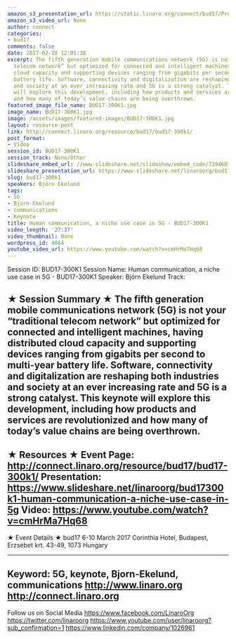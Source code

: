 ```yaml
---
amazon_s3_presentation_url: https://static.linaro.org/connect/bud17/Presentations/BUD17-300K1%20-Human%20Communication%2C%20a%20niche%20use%20case%20in%205G.pdf
amazon_s3_video_url: None
author: connect
categories:
- bud17
comments: false
date: 2017-02-28 12:05:38
excerpt: The fifth generation mobile communications network (5G) is not your “traditional
  telecom network” but optimized for connected and intelligent machines, having distributed
  cloud capacity and supporting devices ranging from gigabits per second to multi-year
  battery life. Software, connectivity and digitalization are reshaping both industries
  and society at an ever increasing rate and 5G is a strong catalyst. This keynote
  will explore this development, including how products and services are revolutionized
  and how many of today’s value chains are being overthrown.
featured_image_file_name: BUD17-300K1.jpg
image_name: BUD17-300K1.jpg
image: /assets/images/featured-images/BUD17-300K1.jpg
layout: resource-post
link: http://connect.linaro.org/resource/bud17/bud17-300k1/
post_format:
- Video
session_id: BUD17-300K1
session_track: None/Other
slideshare_embed_url: //www.slideshare.net/slideshow/embed_code/72946075
slideshare_presentation_url: https://www.slideshare.net/linaroorg/bud17300k1-human-communication-a-niche-use-case-in-5g
slug: bud17-300k1
speakers: Björn Ekelund
tags:
- 5G
- Bjorn-Ekelund
- communications
- Keynote
title: Human communication, a niche use case in 5G - BUD17-300K1
video_length: '27:37'
video_thumbnail: None
wordpress_id: 4664
youtube_video_url: https://www.youtube.com/watch?v=cmHrMa7Hq68
---
```


Session ID: BUD17-300K1
Session Name: Human communication, a niche use case in 5G - BUD17-300K1
Speaker: Björn Ekelund
Track:

★ Session Summary ★
The fifth generation mobile communications network (5G) is not your “traditional telecom network” but optimized for connected and intelligent machines, having distributed cloud capacity and supporting devices ranging from gigabits per second to multi-year battery life. Software, connectivity and digitalization are reshaping both industries and society at an ever increasing rate and 5G is a strong catalyst. This keynote will explore this development, including how products and services are revolutionized and how many of today’s value chains are being overthrown.
---------------------------------------------------
★ Resources ★
Event Page: http://connect.linaro.org/resource/bud17/bud17-300k1/
Presentation: https://www.slideshare.net/linaroorg/bud17300k1-human-communication-a-niche-use-case-in-5g
Video: https://www.youtube.com/watch?v=cmHrMa7Hq68
---------------------------------------------------

★ Event Details ★
bud17
6-10 March 2017
Corinthia Hotel, Budapest,
Erzsébet krt. 43-49,
1073 Hungary

---------------------------------------------------
Keyword: 5G, keynote, Bjorn-Ekelund, communications
http://www.linaro.org
http://connect.linaro.org
---------------------------------------------------
Follow us on Social Media
https://www.facebook.com/LinaroOrg
https://twitter.com/linaroorg
https://www.youtube.com/user/linaroorg?sub_confirmation=1
https://www.linkedin.com/company/1026961